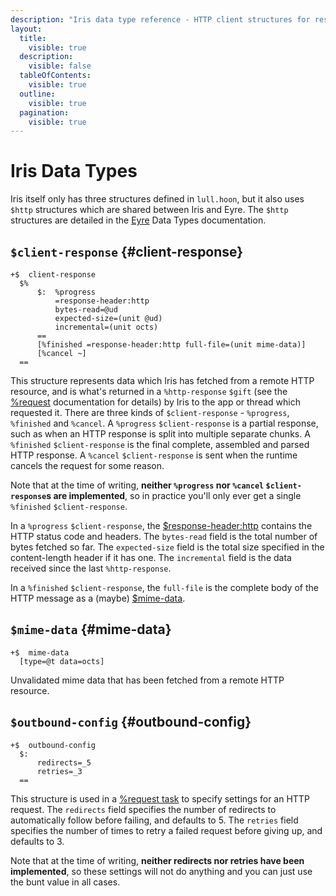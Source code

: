 ```yaml
---
description: "Iris data type reference - HTTP client structures for responses, MIME data, and outbound request configuration."
layout:
  title:
    visible: true
  description:
    visible: false
  tableOfContents:
    visible: true
  outline:
    visible: true
  pagination:
    visible: true
---
```


# Iris Data Types

Iris itself only has three structures defined in `lull.hoon`, but it also uses `$http` structures which are shared between Iris and Eyre. The `$http` structures are detailed in the [Eyre](../eyre/data-types.md#http) Data Types documentation.

## `$client-response` {#client-response}

```hoon
+$  client-response
  $%
      $:  %progress
          =response-header:http
          bytes-read=@ud
          expected-size=(unit @ud)
          incremental=(unit octs)
      ==
      [%finished =response-header:http full-file=(unit mime-data)]
      [%cancel ~]
  ==
```

This structure represents data which Iris has fetched from a remote HTTP resource, and is what's returned in a `%http-response` `$gift` (see the [%request](tasks.md#request) documentation for details) by Iris to the app or thread which requested it. There are three kinds of `$client-response` - `%progress`, `%finished` and `%cancel`. A `%progress` `$client-response` is a partial response, such as when an HTTP response is split into multiple separate chunks. A `%finished` `$client-response` is the final complete, assembled and parsed HTTP response. A `%cancel` `$client-response` is sent when the runtime cancels the request for some reason.

Note that at the time of writing, **neither `%progress` nor `%cancel` `$client-response`s are implemented**, so in practice you'll only ever get a single `%finished` `$client-response`.

In a `%progress` `$client-response`, the [$response-header:http](../eyre/data-types.md#response-headerhttp) contains the HTTP status code and headers. The `bytes-read` field is the total number of bytes fetched so far. The `expected-size` field is the total size specified in the content-length header if it has one. The `incremental` field is the data received since the last `%http-response`.

In a `%finished` `$client-response`, the `full-file` is the complete body of the HTTP message as a (maybe) [$mime-data](#mime-data).

## `$mime-data` {#mime-data}

```hoon
+$  mime-data
  [type=@t data=octs]
```

Unvalidated mime data that has been fetched from a remote HTTP resource.

## `$outbound-config` {#outbound-config}

```hoon
+$  outbound-config
  $:
      redirects=_5
      retries=_3
  ==
```

This structure is used in a [%request task](tasks.md#request) to specify settings for an HTTP request. The `redirects` field specifies the number of redirects to automatically follow before failing, and defaults to 5. The `retries` field specifies the number of times to retry a failed request before giving up, and defaults to 3.

Note that at the time of writing, **neither redirects nor retries have been implemented**, so these settings will not do anything and you can just use the bunt value in all cases.
